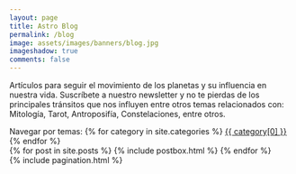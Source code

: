 ```yaml
---
layout: page
title: Astro Blog
permalink: /blog
image: assets/images/banners/blog.jpg
imageshadow: true
comments: false
---
```


Artículos para seguir el movimiento de los planetas y su influencia en nuestra vida. Suscríbete a nuestro newsletter y no te pierdas de los principales tránsitos que nos influyen entre otros temas relacionados con: Mitología, Tarot, Antroposifía, Constelaciones, entre otros.


<div id="categories">
Navegar por temas:
{% for category in site.categories %}
<a class="text-capitalize badge badge-primary text-small" href="{{site.baseurl}}/categories#{{ category[0] | replace: " ","-" }}">{{ category[0] }}</a>
{% endfor %}
</div>
<!-- <a class="smoothscroll badge badge-primary text-capitalize" href="{{site.baseurl}}/tags#{{ tag | replace: " ","-" }}">{{ tag }}</a> -->


<!-- Posts Index
================================================== -->
<div class="blog-grid-container">
    {% for post in site.posts %}
        {% include postbox.html %}
    {% endfor %}
</div>

<!-- Pagination
================================================== -->
<div class="bottompagination">
<span class="navigation" role="navigation">
    {% include pagination.html %}
</span>
</div>
